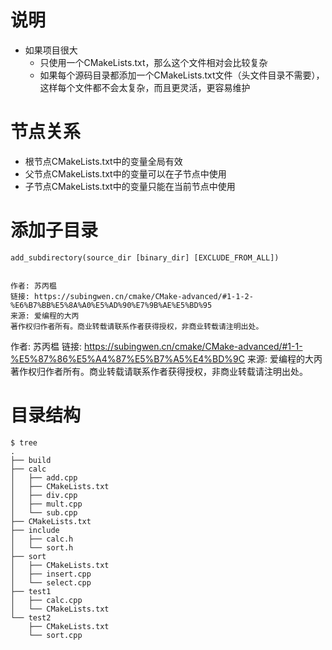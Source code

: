 # 说明
- 如果项目很大
	- 只使用一个CMakeLists.txt，那么这个文件相对会比较复杂
	- 如果每个源码目录都添加一个CMakeLists.txt文件（头文件目录不需要），这样每个文件都不会太复杂，而且更灵活，更容易维护

# 节点关系
- 根节点CMakeLists.txt中的变量全局有效
- 父节点CMakeLists.txt中的变量可以在子节点中使用
- 子节点CMakeLists.txt中的变量只能在当前节点中使用

# 添加子目录
```
add_subdirectory(source_dir [binary_dir] [EXCLUDE_FROM_ALL])


作者: 苏丙榅
链接: https://subingwen.cn/cmake/CMake-advanced/#1-1-2-%E6%B7%BB%E5%8A%A0%E5%AD%90%E7%9B%AE%E5%BD%95
来源: 爱编程的大丙
著作权归作者所有。商业转载请联系作者获得授权，非商业转载请注明出处。
```

作者: 苏丙榅
链接: https://subingwen.cn/cmake/CMake-advanced/#1-1-%E5%87%86%E5%A4%87%E5%B7%A5%E4%BD%9C
来源: 爱编程的大丙
著作权归作者所有。商业转载请联系作者获得授权，非商业转载请注明出处。
# 目录结构
```
$ tree
.
├── build
├── calc
│   ├── add.cpp
│   ├── CMakeLists.txt
│   ├── div.cpp
│   ├── mult.cpp
│   └── sub.cpp
├── CMakeLists.txt
├── include
│   ├── calc.h
│   └── sort.h
├── sort
│   ├── CMakeLists.txt
│   ├── insert.cpp
│   └── select.cpp
├── test1
│   ├── calc.cpp
│   └── CMakeLists.txt
└── test2
    ├── CMakeLists.txt
    └── sort.cpp
```